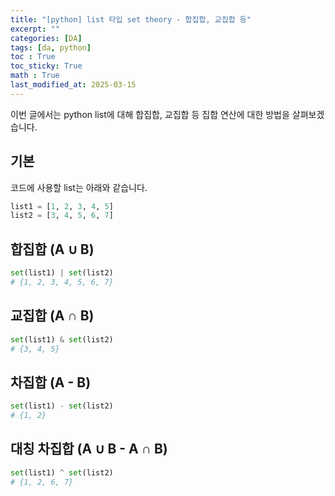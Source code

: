 ```yaml
---
title: "[python] list 타입 set theory - 합집합, 교집합 등"
excerpt: ""
categories: [DA]
tags: [da, python]
toc : True
toc_sticky: True
math : True
last_modified_at: 2025-03-15
---
```


이번 글에서는 python list에 대해 합집합, 교집합 등 집합 연산에 대한 방법을 살펴보겠습니다.

## 기본 
코드에 사용할 list는 아래와 같습니다.

```py
list1 = [1, 2, 3, 4, 5]
list2 = [3, 4, 5, 6, 7]
```

## 합집합 (A ∪ B)

```py
set(list1) | set(list2)
# {1, 2, 3, 4, 5, 6, 7}
```

## 교집합 (A ∩ B)

```py
set(list1) & set(list2)
# {3, 4, 5}
```

## 차집합 (A - B)

```py
set(list1) - set(list2)
# {1, 2}
```

## 대칭 차집합 (A ∪ B - A ∩ B)

```py
set(list1) ^ set(list2)
# {1, 2, 6, 7}
```